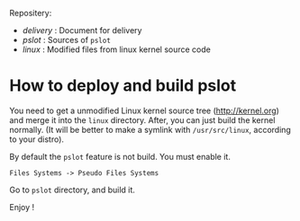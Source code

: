 Repositery:

- *delivery* : Document for delivery
- *pslot*    : Sources of ```pslot```
- *linux*    : Modified files from linux kernel source code


How to deploy and build pslot
=============================

You need to get a unmodified Linux kernel source tree (http://kernel.org) and merge it into the ```linux``` directory. After, you can just build the kernel normally. (It will be better to make a symlink with ```/usr/src/linux```, according to your distro).

By default the ```pslot``` feature is not build. You must enable it.

```Files Systems -> Pseudo Files Systems```

Go to ```pslot``` directory, and build it.

Enjoy !


